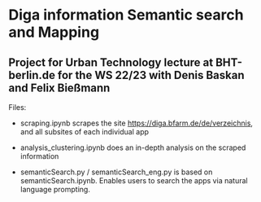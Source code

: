 # Diga information Semantic search and Mapping
Project for Urban Technology lecture at BHT-berlin.de for the WS 22/23 with Denis Baskan and Felix Bießmann
-----------------------------------------------------------------------------------------------------------

Files:
- scraping.ipynb scrapes the site https://diga.bfarm.de/de/verzeichnis, and all subsites of each individual app

- analysis_clustering.ipynb does an in-depth analysis on the scraped information

- semanticSearch.py / semanticSearch_eng.py is based on semanticSearch.ipynb. 
  Enables users to search the apps via natural language prompting.
